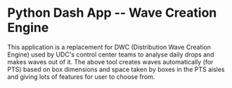 # Python Dash App -- Wave Creation Engine 

This application is a replacement for DWC (Distribution Wave Creation Engine) used by UDC's control center teams to analyse daily drops and makes waves out of it. The above tool creates waves automatically (for PTS) based on box dimensions and space taken by boxes in the PTS aisles and giving lots of features for user to choose from.

